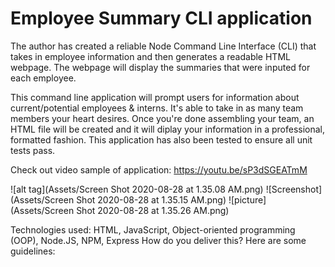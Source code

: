 # Employee Summary CLI application

The author has created a reliable Node Command Line Interface (CLI) that takes in employee information and then generates a readable HTML webpage. The webpage will display the summaries that were inputed for each employee.




This command line application will prompt users for information about current/potential employees & interns. It's able to take in as many team members your heart desires. Once you're done assembling your team, an HTML file will be created and it will diplay your information in a professional, formatted fashion. This application has also been tested to ensure all unit tests pass. 



Check out video sample of application: https://youtu.be/sP3dSGEATmM




![alt tag](Assets/Screen Shot 2020-08-28 at 1.35.08 AM.png)
![Screenshot](Assets/Screen Shot 2020-08-28 at 1.35.15 AM.png)
![picture](Assets/Screen Shot 2020-08-28 at 1.35.26 AM.png)





Technologies used: HTML, JavaScript, Object-oriented programming (OOP), Node.JS, NPM, Express
How do you deliver this? Here are some guidelines: